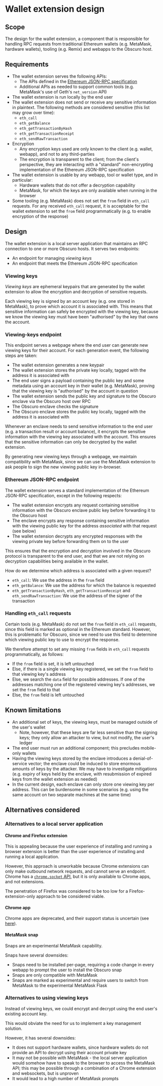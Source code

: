 # Wallet extension design

## Scope

The design for the wallet extension, a component that is responsible for handling RPC requests from traditional 
Ethereum wallets (e.g. MetaMask, hardware wallets), tooling (e.g. Remix) and webapps to the Obscuro host.

## Requirements

* The wallet extension serves the following APIs:
  * The APIs defined in the [Ethereum JSON-RPC specification
    ](https://playground.open-rpc.org/?schemaUrl=https://raw.githubusercontent.com/ethereum/eth1.0-apis/assembled-spec/openrpc.json)
  * Additional APIs as needed to support common tools (e.g. MetaMask's use of Geth's `net_version` API)
* The wallet extension is run locally by the end user
* The wallet extension does not send or receive any sensitive information in plaintext. The following methods are 
  considered sensitive (this list may grow over time):
  * `eth_call`
  * `eth_getBalance`
  * `eth_getTransactionByHash`
  * `eth_getTransactionReceipt`
  * `eth_sendRawTransaction`
* Encryption
  * Any encryption keys used are only known to the client (e.g. wallet, webapp), and not to any third-parties
  * The encryption is transparent to the client; from the client's perspective, they are interacting with a "standard" 
    non-encrypting implementation of the Ethereum JSON-RPC specification
* The wallet extension is usable by any webapp, tool or wallet type, and in particular:
  * Hardware wallets that do not offer a decryption capability
  * MetaMask, for which the keys are only available when running in the browser
* Some tooling (e.g. MetaMask) does not set the `from` field in `eth_call` requests. For any received `eth_call` 
  request, it is acceptable for the wallet extension to set the `from` field programmatically (e.g. to enable 
  encryption of the response)

## Design

The wallet extension is a local server application that maintains an RPC connection to one or more Obscuro hosts. It 
serves two endpoints:

* An endpoint for managing *viewing keys*
* An endpoint that meets the Ethereum JSON-RPC specification

### Viewing keys

*Viewing keys* are ephemeral keypairs that are generated by the wallet extension to allow the encryption and decryption 
of sensitive requests.

Each viewing key is signed by an account key (e.g. one stored in MetaMask), to prove which account it is associated 
with. This means that sensitive information can safely be encrypted with the viewing key, because we know the viewing 
key must have been "authorised" by the key that owns the account.

### Viewing-keys endpoint

This endpoint serves a webpage where the end user can generate new viewing keys for their account. For each generation 
event, the following steps are taken:

* The wallet extension generates a new keypair
* The wallet extension stores the private key locally, tagged with the address it is associated with
* The end user signs a payload containing the public key and some metadata using an account key in their wallet (e.g. 
  MetaMask), proving that the viewing key is "authorised" by the account in question
* The wallet extension sends the public key and signature to the Obscuro enclave via the Obscuro host over RPC
* The Obscuro enclave checks the signature
* The Obscuro enclave stores the public key locally, tagged with the address it is associated with

Whenever an enclave needs to send sensitive information to the end user (e.g. a transaction result or account balance), 
it encrypts the sensitive information with the viewing key associated with the account. This ensures that the sensitive 
information can only be decrypted by the wallet extension.

By generating new viewing keys through a webpage, we maintain compatibility with MetaMask, since we can use the 
MetaMask extension to ask people to sign the new viewing public key in-browser.

### Ethereum JSON-RPC endpoint

The wallet extension serves a standard implementation of the Ethereum JSON-RPC specification, except in the following 
respects:

* The wallet extension encrypts any request containing sensitive information with the Obscuro enclave public key before 
  forwarding it to the Obscuro host
* The enclave encrypts any response containing sensitive information with the viewing public key for the address 
  *associated* with that request (see below)
* The wallet extension decrypts any encrypted responses with the viewing private key before forwarding them on to the 
  user

This ensures that the encryption and decryption involved in the Obscuro protocol is transparent to the end user, and 
that we are not relying on decryption capabilities being available in the wallet.

How do we determine which address is associated with a given request?

* `eth_call`: We use the address in the `from` field
* `eth_getBalance`: We use the address for which the balance is requested
* `eth_getTransactionByHash`, `eth_getTransactionReceipt` and `eth_sendRawTransaction`: We use the address of the 
  signer of the transaction

### Handling `eth_call` requests

Certain tools (e.g. MetaMask) do not set the `from` field in `eth_call` requests, since this field is marked as 
optional in the Ethereum standard. However, this is problematic for Obscuro, since we need to use this field to 
determine which viewing public key to use to encrypt the response.

We therefore attempt to set any missing `from` fields in `eth_call` requests programmatically, as follows:

* If the `from` field is set, it is left untouched
* Else, if there is a single viewing key registered, we set the `from` field to that viewing key's address
* Else, we search the `data` field for possible addresses. If one of the addresses matching one of the registered
  viewing key's addresses, we set the `from` field to that
* Else, the `from` field is left untouched

## Known limitations

* An additional set of keys, the viewing keys, must be managed outside of the user's wallet
  * Note, however, that these keys are far less sensitive than the signing keys; they only allow an attacker to view, 
    but not modify, the user's ledger
* The end user must run an additional component; this precludes mobile-only wallets
* Having the viewing keys stored by the enclave introduces a denial-of-service vector; the enclave could be induced to 
  store enormous amounts of keys by the attacker. We may have to investigate mitigations (e.g. expiry of keys held by 
  the enclave, with resubmission of expired keys from the wallet extension as needed)
* In the current design, each enclave can only store one viewing key per address. This can be burdensome in some 
  scenarios (e.g. using the same account on two separate machines at the same time)

## Alternatives considered

### Alternatives to a local server application

#### Chrome and Firefox extension

This is appealing because the user experience of installing and running a browser extension is better than the user 
experience of installing and running a local application.

However, this approach is unworkable because Chrome extensions can only make outbound network requests, and cannot 
serve an endpoint. Chrome has a [`chrome.socket` API](https://developer.chrome.com/docs/extensions/reference/socket/), 
but it is only available to Chrome apps, and not extensions.

The penetration of Firefox was considered to be too low for a Firefox-extension-only approach to be considered viable.

#### Chrome app

Chrome apps are deprecated, and their support status is uncertain (see 
[here](https://blog.chromium.org/2021/10/extending-chrome-app-support-on-chrome.html)).

#### MetaMask snap

Snaps are an experimental MetaMask capability.

Snaps have several downsides:

* Snaps need to be installed per-page, requiring a code change in every webapp to prompt the user to install the Obscuro 
  snap
* Snaps are only compatible with MetaMask
* Snaps are marked as experimental and require users to switch from MetaMask to the experimental MetaMask Flask

### Alternatives to using viewing keys

Instead of viewing keys, we could encrypt and decrypt using the end user's existing account key.

This would obviate the need for us to implement a key management solution.

However, it has several downsides:

* It does not support hardware wallets, since hardware wallets do not provide an API to decrypt using their account 
  private key
* It may not be possible with MetaMask - the local server application would somehow have to speak to the browser to 
  access the MetaMask API; this may be possible through a combination of a Chrome extension and websockets, but is 
  unproven
* It would lead to a high number of MetaMask prompts
